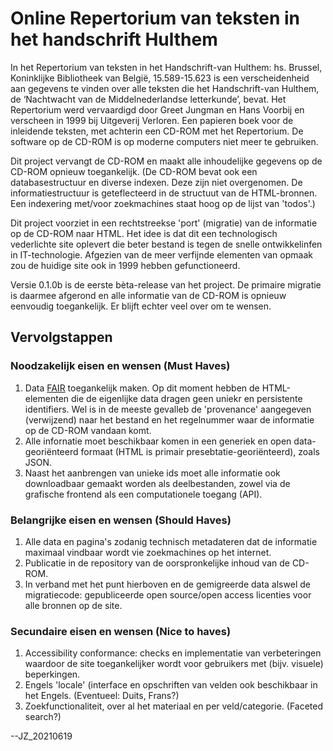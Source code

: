 # Online Repertorium van teksten in het handschrift Hulthem

In het Repertorium van teksten in het Handschrift-van Hulthem: hs. Brussel, Koninklijke Bibliotheek van België, 15.589-15.623 is een verscheidenheid aan gegevens te vinden over alle teksten die het Handschrift-van Hulthem, de ‘Nachtwacht van de Middelnederlandse letterkunde’, bevat. Het Repertorium werd vervaardigd door Greet Jungman en Hans Voorbij en verscheen in 1999 bij Uitgeverij Verloren. Een papieren boek voor de inleidende teksten, met achterin een CD-ROM met het Repertorium. De software op de CD-ROM is op moderne computers niet meer te gebruiken. 

Dit project vervangt de CD-ROM en maakt alle inhoudelijke gegevens op de CD-ROM opnieuw toegankelijk. (De CD-ROM bevat ook een databasestructuur en diverse indexen. Deze zijn niet overgenomen. De informatiestructuur is geteflecteerd in de structuut van de HTML-bronnen. Een indexering met/voor zoekmachines staat hoog op de lijst van 'todos'.)

Dit project voorziet in een rechtstreekse 'port' (migratie) van de informatie op de CD-ROM naar HTML. Het idee is dat dit een technologisch vederlichte site oplevert die beter bestand is tegen de snelle ontwikkelinfen in IT-technologie. Afgezien van de meer verfijnde elementen van opmaak zou de huidige site ook in 1999 hebben gefunctioneerd.

Versie 0.1.0b is de eerste bèta-release van het project. De primaire migratie is daarmee afgerond en alle informatie van de CD-ROM is opnieuw eenvoudig toegankelijk. Er blijft echter veel over om te wensen.

## Vervolgstappen

### Noodzakelijk eisen en wensen (Must Haves)
1. Data [FAIR](https://www.go-fair.org/fair-principles/) toegankelijk maken. Op dit moment hebben de HTML-elementen die de eigenlijke data dragen geen uniekr en persistente identifiers. Wel is in de meeste gevalleb de 'provenance' aangegeven (verwijzend) naar het bestand en het regelnummer waar de informatie op de CD-ROM vandaan komt.
2. Alle infornatie moet beschikbaar komen in een generiek en open data-georiënteerd formaat (HTML is primair presebtatie-georiënteerd), zoals JSON.
3. Naast het aanbrengen van unieke ids moet alle informatie ook downloadbaar gemaakt worden als deelbestanden, zowel via de grafische frontend als een computationele toegang (API).

### Belangrijke eisen en wensen (Should Haves)
1. Alle data en pagina's zodanig technisch metadateren dat de informatie maximaal vindbaar wordt vie zoekmachines op het internet.
2. Publicatie in de repository van de oorspronkelijke inhoud van de CD-ROM. 
3. In verband met het punt hierboven en de gemigreerde data alswel de migratiecode: gepubliceerde open source/open access licenties voor alle bronnen op de site.

### Secundaire eisen en wensen (Nice to haves)
1. Accessibility conformance: checks en implementatie van verbeteringen waardoor de site toegankelijker wordt voor gebruikers met (bijv. visuele) beperkingen.
2. Engels 'locale' (interface en opschriften van velden ook beschikbaar in het Engels. (Eventueel: Duits, Frans?)
3. Zoekfunctionaliteit, over al het materiaal en per veld/categorie. (Faceted search?)

--JZ_20210619
